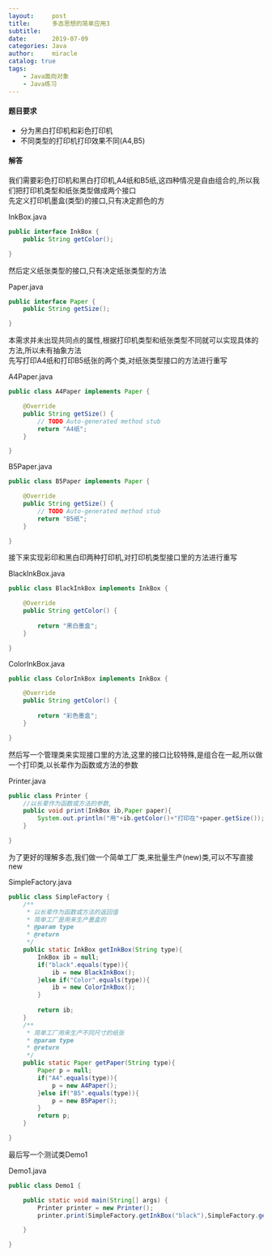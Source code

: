 ```yaml
---
layout:     post
title:      多态思想的简单应用3
subtitle:   
date:       2019-07-09
categories: Java
author:     miracle
catalog: true
tags:
    - Java面向对象
    - Java练习
---
```



#### 题目要求

* 分为黑白打印机和彩色打印机
* 不同类型的打印机打印效果不同(A4,B5)

#### 解答

我们需要彩色打印机和黑白打印机,A4纸和B5纸,这四种情况是自由组合的,所以我们把打印机类型和纸张类型做成两个接口  
先定义打印机墨盒(类型)的接口,只有决定颜色的方

InkBox.java

```java
public interface InkBox {
	public String getColor();

}
```

然后定义纸张类型的接口,只有决定纸张类型的方法

Paper.java

```java
public interface Paper {
	public String getSize();

}
```

本需求并未出现共同点的属性,根据打印机类型和纸张类型不同就可以实现具体的方法,所以未有抽象方法  
先写打印A4纸和打印B5纸张的两个类,对纸张类型接口的方法进行重写

A4Paper.java

```java
public class A4Paper implements Paper {

	@Override
	public String getSize() {
		// TODO Auto-generated method stub
		return "A4纸";
	}

}

```

B5Paper.java

```java
public class B5Paper implements Paper {

	@Override
	public String getSize() {
		// TODO Auto-generated method stub
		return "B5纸";
	}

}
```

接下来实现彩印和黑白印两种打印机,对打印机类型接口里的方法进行重写

BlackInkBox.java

```java
public class BlackInkBox implements InkBox {

	@Override
	public String getColor() {
		
		return "黑白墨盒";
	}

}
```

ColorInkBox.java

```java
public class ColorInkBox implements InkBox {

	@Override
	public String getColor() {
		
		return "彩色墨盒";
	}

}
```

然后写一个管理类来实现接口里的方法,这里的接口比较特殊,是组合在一起,所以做一个打印类,以长辈作为函数或方法的参数  

Printer.java

```java
public class Printer {
	//以长辈作为函数或方法的参数,
	public void print(InkBox ib,Paper paper){
		System.out.println("用"+ib.getColor()+"打印在"+paper.getSize());
	}

}
```

为了更好的理解多态,我们做一个简单工厂类,来批量生产(new)类,可以不写直接new  

SimpleFactory.java

```java
public class SimpleFactory {
	/**
	 * 以长辈作为函数或方法的返回值
	 * 简单工厂是用来生产墨盒的
	 * @param type
	 * @return
	 */
	public static InkBox getInkBox(String type){
		InkBox ib = null;
		if("black".equals(type)){
			ib = new BlackInkBox();
		}else if("Color".equals(type)){
			ib = new ColorInkBox();
		}
		
		return ib;
	}
	/**
	 * 简单工厂用来生产不同尺寸的纸张
	 * @param type
	 * @return
	 */
	public static Paper getPaper(String type){
		Paper p = null;
		if("A4".equals(type)){
			p = new A4Paper();
		}else if("B5".equals(type)){
			p = new B5Paper();
		}
		return p;
	}

}
```

最后写一个测试类Demo1

Demo1.java

```java
public class Demo1 {

	public static void main(String[] args) {
		Printer printer = new Printer();
		printer.print(SimpleFactory.getInkBox("black"),SimpleFactory.getPaper("A4"));

	}

}
```